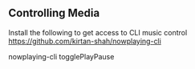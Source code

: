 ## Controlling Media

Install the following to get access to CLI music control
https://github.com/kirtan-shah/nowplaying-cli



nowplaying-cli togglePlayPause

